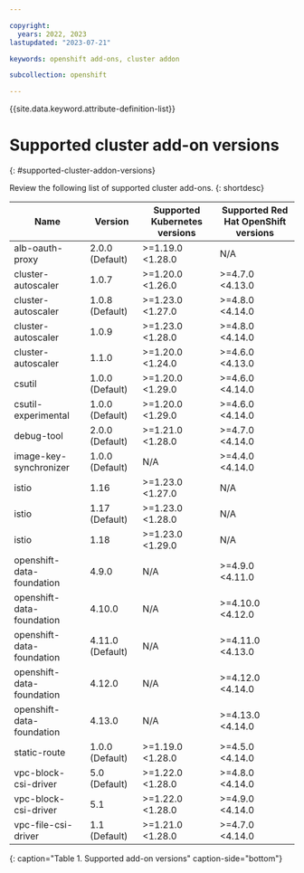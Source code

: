 ```yaml
---

copyright: 
  years: 2022, 2023
lastupdated: "2023-07-21"

keywords: openshift add-ons, cluster addon

subcollection: openshift

---
```


{{site.data.keyword.attribute-definition-list}}

# Supported cluster add-on versions
{: #supported-cluster-addon-versions}

Review the following list of supported cluster add-ons.
{: shortdesc}

| Name | Version | Supported Kubernetes versions | Supported Red Hat OpenShift versions |
| --- | --- | --- | --- |
| alb-oauth-proxy | 2.0.0 (Default) | >=1.19.0 <1.28.0 |  N/A  |
| cluster-autoscaler | 1.0.7  | >=1.20.0 <1.26.0 | >=4.7.0 <4.13.0 |
| cluster-autoscaler | 1.0.8 (Default) | >=1.23.0 <1.27.0 | >=4.8.0 <4.14.0 |
| cluster-autoscaler | 1.0.9  | >=1.23.0 <1.28.0 | >=4.8.0 <4.14.0 |
| cluster-autoscaler | 1.1.0  | >=1.20.0 <1.24.0 | >=4.6.0 <4.13.0 |
| csutil | 1.0.0 (Default) | >=1.20.0 <1.29.0 | >=4.6.0 <4.14.0 |
| csutil-experimental | 1.0.0 (Default) | >=1.20.0 <1.29.0 | >=4.6.0 <4.14.0 |
| debug-tool | 2.0.0 (Default) | >=1.21.0 <1.28.0 | >=4.7.0 <4.14.0 |
| image-key-synchronizer | 1.0.0 (Default) |  N/A  | >=4.4.0 <4.14.0 |
| istio | 1.16  | >=1.23.0 <1.27.0 |  N/A  |
| istio | 1.17 (Default) | >=1.23.0 <1.28.0 |  N/A  |
| istio | 1.18  | >=1.23.0 <1.29.0 |  N/A  |
| openshift-data-foundation | 4.9.0  |  N/A  | >=4.9.0 <4.11.0 |
| openshift-data-foundation | 4.10.0  |  N/A  | >=4.10.0 <4.12.0 |
| openshift-data-foundation | 4.11.0 (Default) |  N/A  | >=4.11.0 <4.13.0 |
| openshift-data-foundation | 4.12.0  |  N/A  | >=4.12.0 <4.14.0 |
| openshift-data-foundation | 4.13.0  |  N/A  | >=4.13.0 <4.14.0 |
| static-route | 1.0.0 (Default) | >=1.19.0 <1.28.0 | >=4.5.0 <4.14.0 |
| vpc-block-csi-driver | 5.0 (Default) | >=1.22.0 <1.28.0 | >=4.8.0 <4.14.0 |
| vpc-block-csi-driver | 5.1  | >=1.22.0 <1.28.0 | >=4.9.0 <4.14.0 |
| vpc-file-csi-driver | 1.1 (Default) | >=1.21.0 <1.28.0 | >=4.7.0 <4.14.0 |
{: caption="Table 1. Supported add-on versions" caption-side="bottom"}



